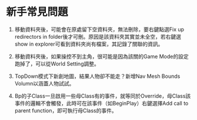 # 新手常見問題

1. 移動資料夾後，可能會在原處留下空資料夾，無法刪除，要右鍵點選Fix up redirectors in folder後才可刪。原因是該資料夾其實並未全空，若右鍵選show in explorer可看到資料夾尚有檔案，其記錄了關聯的資訊。

2. 移動資料夾後，如果操控不到主角，很可能是因為該關的Game Mode的設定跑掉了，可以從World Setting調整。

3. TopDown模式下新創地圖，結果人物卻不能走？新增Nav Mesh Bounds Volumn以涵蓋人物試試。

4. Bp的子Class一旦啟用一些母Class有的事件，就等同於Override，母Class該事件的邏輯不會觸發，此時可在該事件（如BeginPlay）右鍵選擇Add call to parent function，即可執行母Class的事件。
<!-- 3.  -->
